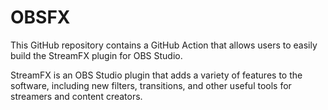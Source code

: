 # OBSFX

This GitHub repository contains a GitHub Action that allows users to easily build the StreamFX plugin for OBS Studio.

StreamFX is an OBS Studio plugin that adds a variety of features to the software, including new filters, transitions, and other useful tools for streamers and content creators.
